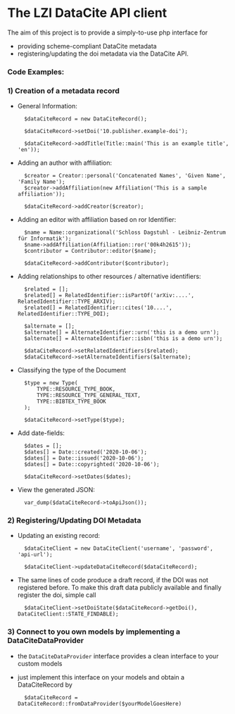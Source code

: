 # The LZI DataCite API client

The aim of this project is to provide a simply-to-use php interface for 
- providing scheme-compliant DataCite metadata
- registering/updating the doi metadata via the DataCite API.

### Code Examples:

### 1) Creation of a metadata record 

- General Information:

        $dataCiteRecord = new DataCiteRecord();

        $dataCiteRecord->setDoi('10.publisher.example-doi');

        $dataCiteRecord->addTitle(Title::main('This is an example title', 'en'));

- Adding an author with affiliation:

        $creator = Creator::personal('Concatenated Names', 'Given Name', 'Family Name');
        $creator->addAffiliation(new Affiliation('This is a sample affiliation'));

        $dataCiteRecord->addCreator($creator);

- Adding an editor with affiliation based on ror Identifier:

        $name = Name::organizational('Schloss Dagstuhl - Leibniz-Zentrum für Informatik');
        $name->addAffiliation(Affiliation::ror('00k4h2615'));
        $contributor = Contributor::editor($name);

        $dataCiteRecord->addContributor($contributor);

- Adding relationships to other resources / alternative identifiers:

        $related = [];
        $related[] = RelatedIdentifier::isPartOf('arXiv:....', RelatedIdentifier::TYPE_ARXIV);
        $related[] = RelatedIdentifier::cites('10....', RelatedIdentifier::TYPE_DOI);

        $alternate = [];
        $alternate[] = AlternateIdentifier::urn('this is a demo urn');
        $alternate[] = AlternateIdentifier::isbn('this is a demo urn');

        $dataCiteRecord->setRelatedIdentifiers($related);
        $dataCiteRecord->setAlternateIdentifiers($alternate);

- Classifying the type of the Document

        $type = new Type(
            TYPE::RESOURCE_TYPE_BOOK,
            TYPE::RESOURCE_TYPE_GENERAL_TEXT,
            TYPE::BIBTEX_TYPE_BOOK
        );

        $dataCiteRecord->setType($type);

- Add date-fields:

        $dates = [];
        $dates[] = Date::created('2020-10-06');
        $dates[] = Date::issued('2020-10-06');
        $dates[] = Date::copyrighted('2020-10-06');

        $dataCiteRecord->setDates($dates);

- View the generated JSON:

        var_dump($dataCiteRecord->toApiJson());

### 2) Registering/Updating DOI Metadata 

- Updating an existing record:
 
        $dataCiteClient = new DataCiteClient('username', 'password', 'api-url');
        
        $dataCiteClient->updateDataCiteRecord($dataCiteRecord);

- The same lines of code produce a draft record, if the DOI was not registered before. To make this draft data publicly available and finally register the doi, simple call 
        
        $dataCiteClient->setDoiState($dataCiteRecord->getDoi(), DataCiteClient::STATE_FINDABLE);
        
### 3) Connect to you own models by implementing a DataCiteDataProvider

- the `DataCiteDataProvider` interface provides a clean interface to your custom models
- just implement this interface on your models and obtain a DataCiteRecord by 

        $dataCiteRecord = DataCiteRecord::fromDataProvider($yourModelGoesHere)


        